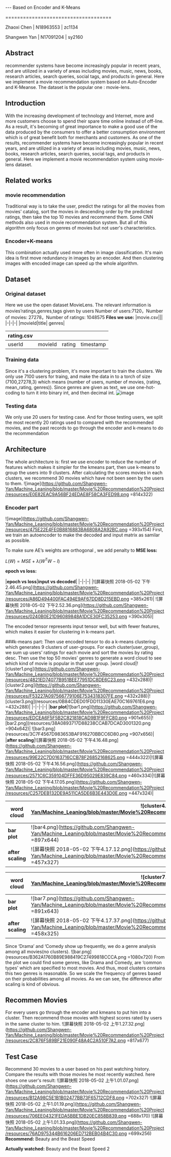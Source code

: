 --- Based on Encoder and K-Means

====================================

Zhaoxi Chen | N18963553 | zc1134

Shangwen Yan | N17091204 | sy2160

## Abstract
recommender systems have become increasingly popular in recent years, and are utilized in a variety of areas including movies, music, news, books, research articles, search queries, social tags, and products in general. 
Here we implement a movie recommendation system based on Auto-Encoder and K-Meanse. The dataset is the popular one : movie-lens.

## Introduction
With the increasing development of technology and Internet, more and more customers choose to spend their spare time online instead of off-line. As a result, it's becoming of great importance to make a good use of the data produced by the consumers to offer a better consumption environment which is of great benefit both for merchants and customers.
As one of the results, recommender systems have become increasingly popular in recent years, and are utilized in a variety of areas including movies, music, news, books, research articles, search queries, social tags, and products in general. Here we implement a movie recommendation system using movie-lens dataset.

## Related works
### movie recommendation
Traditional way is to take the user, predict the ratings for all the movies from movies' catalog, sort the movies in descending order by the predicted ratings, then take the top 10 movies and recommend them. Some CNN methods also used in movie recommendation system. But all of this algorithm only focus on genres of movies but not user's characteristics.

### Encoder+K-means
This combination actually used more often in image classification. It's main idea is first move redundancy in images by an encoder. And then clustering images with encoded image can speed up the whole algorithm.

## Dataset
### Original dataset
Here we use the open dataset MovieLens. The relevant information is movies’ratings,genres,tags given by users
Number of users:7120，Number of movies: 27278，Number of ratings: 1048575
__Files we use:__
|movie.csv|||
|-|-|-|
|movieId|title| genres|

|rating.csv||||
|-|-|-|-|
|userId|movieId| rating|timestamp|

### Training data
Since it's a clustering problem, it's more important to train the clusters. We only use 7100 users for traing, and make the data in to a torch of size (7100,27278,3) which means (number of users, number of movies, (rating, mean_rating, genres)). Since genres are given as text, we use one-hot-coding to turn it into binary int, and then decimal int.
![image](https://github.com/Shangwen-Yan/Machine_Leaning/blob/master/Movie%20Recommendation%20Project/resources/C608ADA4760D219EC2FC89DEDCD83DB3.png)
### Testing data
We only use 20 users for testing case. And for those testing users, we split the most recently 20 ratings used to compared with the recommended movies, and the past records to go through the encoder and k-means to do the recommendation

## Architecture
The whole architecture is: first we use encoder to reduce the number of features which makes it simpler for the kmeans part, then use k-means to group the users into 9 clusters. After calculating the scores movies in each clusters, we recommend 30 movies which have not been seen by the users to them.
![image](https://github.com/Shangwen-Yan/Machine_Leaning/blob/master/Movie%20Recommendation%20Project/resources/E0E82EAC9A56BF24EDAE8F58CA3FED98.png =814x322)
### Encoder part
![image](https://github.com/Shangwen-Yan/Machine_Leaning/blob/master/Movie%20Recommendation%20Project/resources/475E22E4FE0B8816883BA6808A2A92BC.png =393x154)
First, we  train an autoencoder to make the decoded and input matrix as samilar as possible.

To make sure AE’s weights  are  orthogonal , we add penalty to __MSE loss:__

$L(W) = MSE +\lambda (W^TW-I)$

__epoch vs loss:__

|__epoch vs loss__|__input vs decoded__|
|-|-|-|
|![屏幕快照 2018-05-02 下午2.46.45.png](https://github.com/Shangwen-Yan/Machine_Leaning/blob/master/Movie%20Recommendation%20Project/resources/A86D494400FAC494E9AF67DD8D215EBD.png =385x261)| ![屏幕快照 2018-05-02 下午2.52.36.png](https://github.com/Shangwen-Yan/Machine_Leaning/blob/master/Movie%20Recommendation%20Project/resources/0240B0E21D96089848A1DCE30FC35253.png =390x305)|


The encoded tensor represents input tensor well, but with fewer features, which makes it easier for clustering  in k-means part.


###k-means part:
Then use encoded  tensor to do a k-means clustering which generates 9 clusters of user-groups.
For each cluster(user_group), we sum up users’ ratings for each movie and sort the movies by rating desc. 
Then use the top 50 movies’ genres to generate a word cloud to see which kind of movie is popular in that user group.
|word cloud|![cluster1.png](https://github.com/Shangwen-Yan/Machine_Leaning/blob/master/Movie%20Recommendation%20Project/resources/4821ED74077B951BEE77951DC8DE6C23.png =432x288)|![cluster2.png](https://github.com/Shangwen-Yan/Machine_Leaning/blob/master/Movie%20Recommendation%20Project/resources/F53227A097566779106E7534318307FE.png =432x288)|![cluster3.png](resources/0B84CDED01FDD11330EAE70C169761E6.png =432x288)|
|-|-|-|-|
|__bar plot__|![bar1.png](https://github.com/Shangwen-Yan/Machine_Leaning/blob/master/Movie%20Recommendation%20Project/resources/EDCEA6F5F5B2C821818CAD9B1F9FFC80.png =901x655)|![bar2.png](resources/38A0893717D88238CCAB7DCAD3001320.png =904x642)| ![bar3.png](resources/3C7F4567D983653BAF916270BBCC6D80.png =907x656)|
|__after scaling__|![屏幕快照 2018-05-02 下午4.16.48.png](https://github.com/Shangwen-Yan/Machine_Leaning/blob/master/Movie%20Recommendation%20Project/resources/99E22C7D0163716CCB78F26852168625.png =444x322)|![屏幕快照 2018-05-02 下午4.16.56.png](https://github.com/Shangwen-Yan/Machine_Leaning/blob/master/Movie%20Recommendation%20Project/resources/2571C6C359104DFFE36D95029E839C84.png =460x334)|![屏幕快照 2018-05-02 下午4.17.05.png](https://github.com/Shangwen-Yan/Machine_Leaning/blob/master/Movie%20Recommendation%20Project/resources/C257DEB132DE9A511CA5DE6B3E443D0E.png =447x324)|


|word cloud|![cluster4.png](https://github.com/Shangwen-Yan/Machine_Leaning/blob/master/Movie%20Recommendation%20Project/resources/87DF664CAFFC3CC0E94158E92528A307.png =432x288)|![cluster5.png](resources/E59758C364180611F6A2DB41703FAFFC.png =432x288)|![cluster6.png](https://github.com/Shangwen-Yan/Machine_Leaning/blob/master/Movie%20Recommendation%20Project/resources/1BDB08844298F51430D1EBB7B9959D96.png =432x288)|
|-|-|-|-|
|__bar plot__|![bar4.png](https://github.com/Shangwen-Yan/Machine_Leaning/blob/master/Movie%20Recommendation%20Project/resources/BEF8CFBCD629D198C3F7005E57CE6DC2.png =897x644)|![bar5.png](resources/12DAB00A88A366217472153FBD81380D.png =905x643)|![bar6.png](https://github.com/Shangwen-Yan/Machine_Leaning/blob/master/Movie%20Recommendation%20Project/resources/25625425DFA52CAE7CCDAB4934EE0CD7.png =899x636)|
|__after scaling__|![屏幕快照 2018-05-02 下午4.17.12.png](https://github.com/Shangwen-Yan/Machine_Leaning/blob/master/Movie%20Recommendation%20Project/resources/444D3CA06720E10E6D204EF88D7EF453.png =457x327)|![屏幕快照 2018-05-02 下午4.17.20.png](https://github.com/Shangwen-Yan/Machine_Leaning/blob/master/Movie%20Recommendation%20Project/resources/06BDCD8F7757B77EECC9859C54CE7B9A.png =442x323)|![屏幕快照 2018-05-02 下午4.17.28.png](https://github.com/Shangwen-Yan/Machine_Leaning/blob/master/Movie%20Recommendation%20Project/resources/07CBFD82EC4316080D3F936C12528D6C.png =473x332)|

|word cloud|![cluster7.png](https://github.com/Shangwen-Yan/Machine_Leaning/blob/master/Movie%20Recommendation%20Project/resources/DA7CB38609B24DC5D76F3853A427EDF8.png =432x288)|![cluster8.png](resources/799E94B681F2B6E53C5A14FCE22EDA39.png =432x288)|![cluster9.png](https://github.com/Shangwen-Yan/Machine_Leaning/blob/master/Movie%20Recommendation%20Project/resources/56333F709ECA35CE3B821B9A8F33C822.png =432x288)|
|-|-|-|-|
|__bar plot__|![bar7.png](https://github.com/Shangwen-Yan/Machine_Leaning/blob/master/Movie%20Recommendation%20Project/resources/DC4FB35F9D3B4D1673BA0C7D05CC56AF.png =891x643)|![bar8.png](resources/8D03DFE5F7854B771EDD88944059CD68.png =897x643)|![bar9.png](https://github.com/Shangwen-Yan/Machine_Leaning/blob/master/Movie%20Recommendation%20Project/resources/BE72256C787CE3D9E970C7AACCB2915D.png =890x646) |
|__after scaling__|![屏幕快照 2018-05-02 下午4.17.37.png](https://github.com/Shangwen-Yan/Machine_Leaning/blob/master/Movie%20Recommendation%20Project/resources/8876CA3E834BE8F2949ADB8F558AA1EF.png =458x325)|![屏幕快照 2018-05-02 下午4.17.52.png](https://github.com/Shangwen-Yan/Machine_Leaning/blob/master/Movie%20Recommendation%20Project/resources/E088F84CF7D6A7504C849CCA9A9D825B.png =460x329)|![屏幕快照 2018-05-02 下午4.18.03.png](resources/A7581E7E967B3C80A27E4F7CFF847D1B.png =458x325)|

Since ‘Drama’ and ‘Comedy show up frequently, we do a genre analysis among all movies(no clusters).
![bar.png](resources/B362A1760B89E988419C27499818CCCA.png =1080x720)
From the plot we could find some genres, like Drama and Comedy,  are ‘common types’ which are specified to most movies. And thus, most clusters contains this two genres is reasonable.
So we scale the frequency of genres based on their probabilities among all movies. As we can see, the difference after scaling is kind of obvious.

## Recommen Movies
For every users go through the encoder and kmeans to put him into a cluster. Then recommend those movies with highest scores rated by users in the same cluster to him.
![屏幕快照 2018-05-02 上午1.27.32.png](https://github.com/Shangwen-Yan/Machine_Leaning/blob/master/Movie%20Recommendation%20Project/resources/2C876F589BF21E090F48A4C2A510F7A2.png =817x677)
## Test Case
Recommend 30 movies to a user based on his past watching history.  Compare the results with those movies he  most recently watched.
here shoes one user's result:
![屏幕快照 2018-05-02 上午1.01.07.png](https://github.com/Shangwen-Yan/Machine_Leaning/blob/master/Movie%20Recommendation%20Project/resources/B12A98C5E1B1B02477BB73F65712CDF8.png =702x327)
![屏幕快照 2018-05-02 上午1.01.19.png](https://github.com/Shangwen-Yan/Machine_Leaning/blob/master/Movie%20Recommendation%20Project/resources/706EE04321FEDA5BBE1DB20EC858B839.png =688x170)
![屏幕快照 2018-05-02 上午1.01.33.png](https://github.com/Shangwen-Yan/Machine_Leaning/blob/master/Movie%20Recommendation%20Project/resources/76AD975344B616206ED712BEB04B4C30.png =699x256)
__Recommend:__
Beauty and the Beast
Speed

__Actually watched:__
Beauty and the Beast
Speed 2



